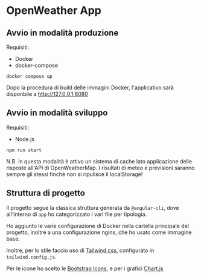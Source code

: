 # OpenWeather App

## Avvio in modalità produzione

Requisiti:

- Docker
- docker-compose

```
docker compose up
```

Dopo la procedura di build delle immagini Docker, l'applicativo sarà disponbile a http://127.0.0.1:8080

## Avvio in modalità sviluppo

Requisiti:

- Node.js

```
npm run start
```

N.B. in questa modalità è attivo un sistema di cache lato applicazione delle risposte all'API di OpenWeatherMap. I risultati di meteo e previsioni saranno sempre gli stessi finchè non si ripulisce il localStorage!

## Struttura di progetto

Il progetto segue la classica struttura generata da `@angular-cli`, dove all'interno di `app` ho categorizzato i vari file per tipologia.

Ho aggiunto le varie configurazione di Docker nella cartella principale del progetto, inoltre a una configurazione nginx, che ho usato come immagine base.

Inoltre, per lo stile faccio uso di [Tailwind.css](https://tailwindcss.com/), configurato in `tailwind.config.js`.

Per le icone ho scelto le [Bootstrap Icons](https://icons.getbootstrap.com/), e per i grafici [Chart.js](https://www.chartjs.org/)
